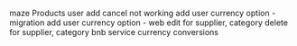 maze
  Products
    user add cancel not working
    add user currency option - migration
    add user currency option - web
    edit for supplier, category
    delete for supplier, category
    bnb service currency conversions
